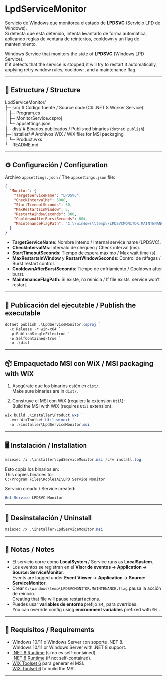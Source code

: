 # LpdServiceMonitor

Servicio de Windows que monitorea el estado de **LPDSVC** (Servicio LPD de Windows).  
Si detecta que está detenido, intenta levantarlo de forma automática, aplicando reglas de ventana de reintentos, cooldown y un flag de mantenimiento.

Windows Service that monitors the state of **LPDSVC** (Windows LPD Service).  
If it detects that the service is stopped, it will try to restart it automatically, applying retry window rules, cooldown, and a maintenance flag.

---

## 📂 Estructura / Structure

LpdServiceMonitor/  
 ├─ src/                      # Código fuente / Source code (C# .NET 8 Worker Service)  
 │   ├─ Program.cs  
 │   ├─ MonitorService.csproj  
 │   └─ appsettings.json  
 ├─ dist/                     # Binarios publicados / Published binaries (`dotnet publish`)  
 ├─ installer/                # Archivos WiX / WiX files for MSI packaging  
 │   └─ Product.wxs  
 └─ README.md  

---

## ⚙️ Configuración / Configuration

Archivo `appsettings.json` / The `appsettings.json` file:

```json
{
  "Monitor": {
    "TargetServiceName": "LPDSVC",
    "CheckIntervalMs": 5000,
    "StartTimeoutSeconds": 30,
    "MaxRestartsInWindow": 5,
    "RestartWindowSeconds": 300,
    "CooldownAfterBurstSeconds": 600,
    "MaintenanceFlagPath": "C:\\windows\\temp\\LPDSVCMONITOR.MAINTENANCE.flag"
  }
}
```

- **TargetServiceName**: Nombre interno / Internal service name (LPDSVC).  
- **CheckIntervalMs**: Intervalo de chequeo / Check interval (ms).  
- **StartTimeoutSeconds**: Tiempo de espera máximo / Max wait time (s).  
- **MaxRestartsInWindow** y **RestartWindowSeconds**: Control de ráfagas / Burst restart control.  
- **CooldownAfterBurstSeconds**: Tiempo de enfriamiento / Cooldown after burst.  
- **MaintenanceFlagPath**: Si existe, no reinicia / If file exists, service won’t restart.  

---

## 🚀 Publicación del ejecutable / Publish the executable

```powershell
dotnet publish .\LpdServiceMonitor.csproj `
  -c Release -r win-x64 `
  -p:PublishSingleFile=true `
  -p:SelfContained=true `
  -o .\dist
```

---

## 📦 Empaquetado MSI con WiX / MSI packaging with WiX

1. Asegúrate que los binarios estén en `dist/`.  
   Make sure binaries are in `dist/`.  

2. Construye el MSI con WiX (requiere la extensión `Util`):  
   Build the MSI with WiX (requires `Util` extension):  

```powershell
wix build .\installer\Product.wxs `
  -ext WixToolset.Util.wixext `
  -o .\installer\LpdServiceMonitor.msi
```

---

## 🖥️ Instalación / Installation

```powershell
msiexec /i .\installer\LpdServiceMonitor.msi /L*v install.log
```

Esto copia los binarios en:  
This copies binaries to:  
`C:\Program Files\RoblesAI\LPD Service Monitor`

Servicio creado / Service created:  
```powershell
Get-Service LPDSVC-Monitor
```

---

## 🛑 Desinstalación / Uninstall

```powershell
msiexec /x .\installer\LpdServiceMonitor.msi
```

---

## 📝 Notas / Notes

- El servicio corre como **LocalSystem** / Service runs as **LocalSystem**.  
- Los eventos se registran en el **Visor de eventos → Application → Source: ServiceMonitor**.  
  Events are logged under **Event Viewer → Application → Source: ServiceMonitor**.  
- Crear `C:\windows\temp\LPDSVCMONITOR.MAINTENANCE.flag` pausa la acción de reinicio.  
  Creating that file will pause restart actions.  
- Puedes usar **variables de entorno** prefijo `SM_` para overrides.  
  You can override config using **environment variables** prefixed with `SM_`.  

---

## 📌 Requisitos / Requirements

- Windows 10/11 o Windows Server con soporte .NET 8.  
  Windows 10/11 or Windows Server with .NET 8 support.  
- [.NET 8 Runtime](https://dotnet.microsoft.com/en-us/download/dotnet/8.0) (si no es self-contained).  
  [.NET 8 Runtime](https://dotnet.microsoft.com/en-us/download/dotnet/8.0) (if not self-contained).  
- [WiX Toolset 6](https://wixtoolset.org/releases/) para generar el MSI.  
  [WiX Toolset 6](https://wixtoolset.org/releases/) to build the MSI.  

---